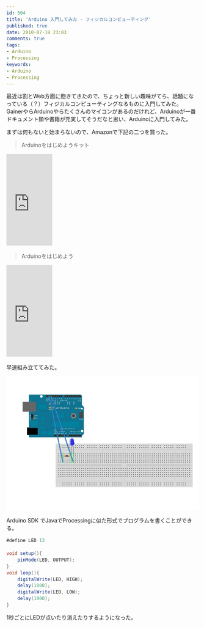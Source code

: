 ```yaml
---
id: 504
title: 'Arduino 入門してみた - フィジカルコンピューティング'
published: true
date: 2010-07-18 23:03
comments: true
tags:
- Arduino
- Processing
keywords:
- Arduino
- Processing
---
```

最近は割とWeb方面に飽きてきたので、ちょっと新しい趣味がてら、話題になっている（？）フィジカルコンピューティングなるものに入門してみた。
GainerやらArduinoやらたくさんのマイコンがあるのだけれど、Arduinoが一番ドキュメント類や書籍が充実してそうだなと思い、Arduinoに入門してみた。

まずは何もないと始まらないので、Amazonで下記の二つを買った。

> Arduinoをはじめようキット

<iframe src="http://rcm-jp.amazon.co.jp/e/cm?lt1=_blank&bc1=FFFFFF&IS2=1&bg1=FFFFFF&fc1=000000&lc1=0000FF&t=hirozxcustomd-22&o=9&p=8&l=as1&m=amazon&f=ifr&md=1X69VDGQCMF7Z30FM082&asins=B0025Y6C5G" style="width:120px;height:240px;" scrolling="no" marginwidth="0" marginheight="0" frameborder="0"></iframe>

> Arduinoをはじめよう

<iframe src="http://rcm-jp.amazon.co.jp/e/cm?lt1=_blank&bc1=FFFFFF&IS2=1&bg1=FFFFFF&fc1=000000&lc1=0000FF&t=hirozxcustomd-22&o=9&p=8&l=as1&m=amazon&f=ifr&md=1X69VDGQCMF7Z30FM082&asins=4873113989" style="width:120px;height:240px;" scrolling="no" marginwidth="0" marginheight="0" frameborder="0"></iframe>

早速組み立ててみた。

![](/imgs/archives/2010/07/hello_world_1.jpg)

Arduino SDK でJavaでProcessingに似た形式でプログラムを書くことができる。


```Java
#define LED 13

void setup(){
	pinMode(LED, OUTPUT);
}
void loop(){
	digitalWrite(LED, HIGH);
	delay(1000);
	digitalWrite(LED, LOW);
	delay(1000);
}
```

1秒ごとにLEDが点いたり消えたりするようになった。
